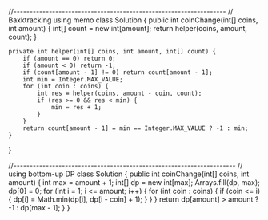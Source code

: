 //------------------------------------------------------------------
// Baxktracking using memo
class Solution {
    public int coinChange(int[] coins, int amount) {
        int[] count = new int[amount];
        return helper(coins, amount, count);
    }
    
    private int helper(int[] coins, int amount, int[] count) {
        if (amount == 0) return 0;
        if (amount < 0) return -1;
        if (count[amount - 1] != 0) return count[amount - 1];
        int min = Integer.MAX_VALUE;
        for (int coin : coins) {
            int res = helper(coins, amount - coin, count);
            if (res >= 0 && res < min) {
                min = res + 1;
            }
        }
        return count[amount - 1] = min == Integer.MAX_VALUE ? -1 : min;
    }
}

//---------------------------------------------------------------------
// using bottom-up DP
class Solution {
    public int coinChange(int[] coins, int amount) {
        int max = amount + 1;
        int[] dp = new int[max];
        Arrays.fill(dp, max);
        dp[0] = 0;
        for (int i = 1; i <= amount; i++) {
            for (int coin : coins) {
                if (coin <= i) {
                    dp[i] = Math.min(dp[i], dp[i - coin] + 1);
                }
            }
        }
        return dp[amount] > amount ? -1 : dp[max - 1];
    }
}
